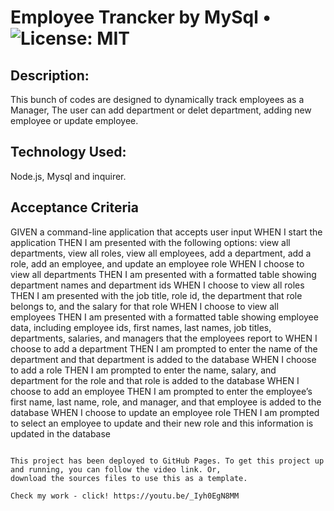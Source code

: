 # Employee Trancker by MySql • ![License: MIT](https://img.shields.io/badge/License-MIT-yellow.svg)

## Description: 

This bunch of codes are designed to dynamically track employees as a Manager, The user can add department or delet department, adding new employee or update employee. 

## Technology Used: 
Node.js, Mysql and inquirer.

## Acceptance Criteria
GIVEN a command-line application that accepts user input
WHEN I start the application
THEN I am presented with the following options: view all departments, view all roles, view all employees, add a department, add a role, add an employee, and update an employee role
WHEN I choose to view all departments
THEN I am presented with a formatted table showing department names and department ids
WHEN I choose to view all roles
THEN I am presented with the job title, role id, the department that role belongs to, and the salary for that role
WHEN I choose to view all employees
THEN I am presented with a formatted table showing employee data, including employee ids, first names, last names, job titles, departments, salaries, and managers that the employees report to
WHEN I choose to add a department
THEN I am prompted to enter the name of the department and that department is added to the database
WHEN I choose to add a role
THEN I am prompted to enter the name, salary, and department for the role and that role is added to the database
WHEN I choose to add an employee
THEN I am prompted to enter the employee’s first name, last name, role, and manager, and that employee is added to the database
WHEN I choose to update an employee role
THEN I am prompted to select an employee to update and their new role and this information is updated in the database 
```

This project has been deployed to GitHub Pages. To get this project up and running, you can follow the video link. Or, 
download the sources files to use this as a template.

Check my work - click! https://youtu.be/_Iyh0EgN8MM
